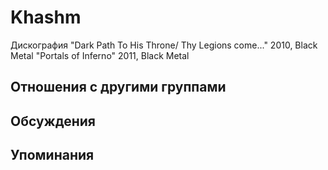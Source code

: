 # Khashm

Дискография
"Dark Path To His Throne/ Thy Legions come..." 2010, Black Metal
"Portals of Inferno" 2011, Black Metal

## Отношения с другими группами


## Обсуждения


## Упоминания

